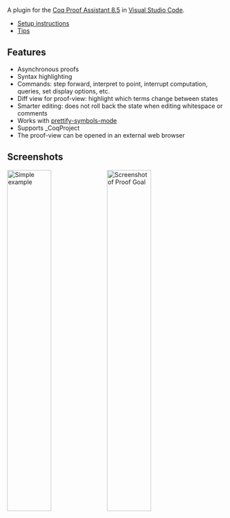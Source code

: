 A plugin for the [Coq Proof Assistant 8.5](https://coq.inria.fr/) in [Visual Studio Code](https://code.visualstudio.com/).

* [Setup instructions](wiki/Setup)
* [Tips](wiki/Tips)

## Features
* Asynchronous proofs
* Syntax highlighting
* Commands: step forward, interpret to point, interrupt computation, queries, set display options, etc.
* Diff view for proof-view: highlight which terms change between states
* Smarter editing: does not roll back the state when editing whitespace or comments
* Works with [prettify-symbols-mode](https://marketplace.visualstudio.com/items?itemName=siegebell.prettify-symbols-mode)
* Supports \_CoqProject
* The proof-view can be opened in an external web browser

## Screenshots
<img alt="Simple example" src="https://cloud.githubusercontent.com/assets/16118166/19991384/3a8ed38c-a20b-11e6-88f6-cf9a9b04fe83.png" width="45%"/> <img alt="Screenshot of Proof Goal" src="https://cloud.githubusercontent.com/assets/16118166/15950935/9c8537dc-2e81-11e6-9954-5eefeac23a7a.png" width="45%"/>
